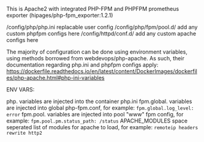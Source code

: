 This is Apache2 with integrated PHP-FPM and PHPFPM prometheus exporter (hipages/php-fpm_exporter:1.2.1)

/config/php/php.ini       replacable user config
/config/php/fpm/pool.d/   add any custom phpfpm configs here
/config/httpd/conf.d/  add any custom apache configs here


The majority of configuration can be done using environment variables, using methods borrowed from webdevops/php-apache.  As such, their documentation regarding php.ini and phpfpm configs apply: https://dockerfile.readthedocs.io/en/latest/content/DockerImages/dockerfiles/php-apache.html#php-ini-variables


ENV VARS:

php.<PHPKEY>  variables are injected into the container php.ini
fpm.global.<KEY> variables are injected into global php-fpm.conf, for example: `fpm.global.log_level: error`
fpm.pool.<KEY> variables are injected into pool "www" fpm config, for example: `fpm.pool.pm.status_path: /status`
APACHE_MODULES space seperated list of modules for apache to load, for example:  `remoteip headers rewrite http2`
